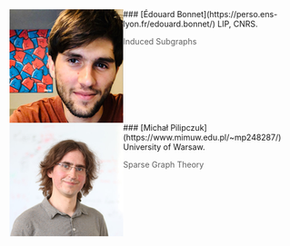 <img src="/assets/bonnet.jpg" height="200" align="left" class="speaker" />
### [Édouard Bonnet](https://perso.ens-lyon.fr/edouard.bonnet/)
LIP, CNRS.

> Induced Subgraphs

<br style="clear:both"/>
<img src="/assets/pilipczuk.jpg" height="200" align="left" class="speaker"/>
### [Michał Pilipczuk](https://www.mimuw.edu.pl/~mp248287/)
University of Warsaw.

> Sparse Graph Theory
<br style="clear:both"/>

